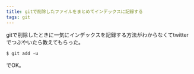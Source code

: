 ```yaml
---
title: gitで削除したファイルをまとめてインデックスに記録する
tags: git
---
```


gitで削除したときに一気にインデックスを記録する方法がわからなくてtwitterでつぶやいたら教えてもらった。

    $ git add -u

でOK。
